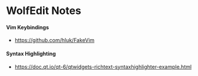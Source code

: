 # WolfEdit Notes

#### Vim Keybindings
- https://github.com/hluk/FakeVim

#### Syntax Highlighting
- https://doc.qt.io/qt-6/qtwidgets-richtext-syntaxhighlighter-example.html
